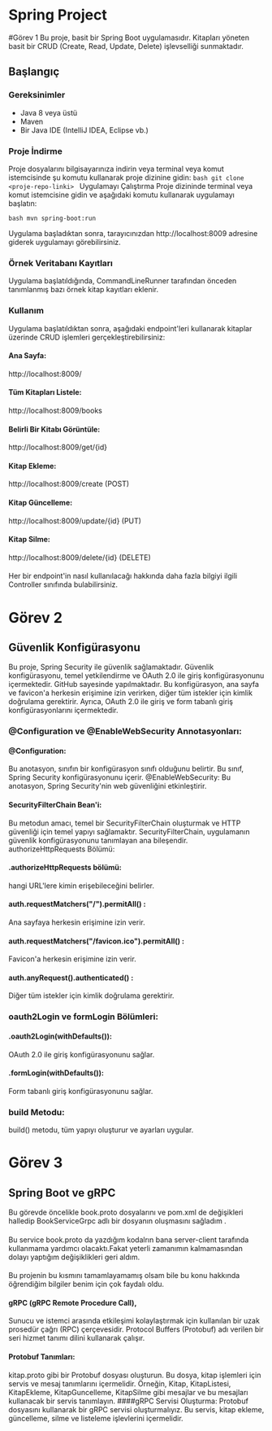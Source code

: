# Spring Project
#Görev 1
Bu proje, basit bir Spring Boot uygulamasıdır. Kitapları yöneten basit bir CRUD (Create, Read, Update, Delete) işlevselliği sunmaktadır.

## Başlangıç

### Gereksinimler
- Java 8 veya üstü
- Maven
- Bir Java IDE (IntelliJ IDEA, Eclipse vb.)

### Proje İndirme
Proje dosyalarını bilgisayarınıza indirin veya terminal veya komut istemcisinde şu komutu kullanarak proje dizinine gidin:
```bash git clone <proje-repo-linki> ```
Uygulamayı Çalıştırma
Proje dizininde terminal veya komut istemcisine gidin ve aşağıdaki komutu kullanarak uygulamayı başlatın:

```bash mvn spring-boot:run ```


Uygulama başladıktan sonra, tarayıcınızdan http://localhost:8009 adresine giderek uygulamayı görebilirsiniz.

### Örnek Veritabanı Kayıtları
Uygulama başlatıldığında, CommandLineRunner tarafından önceden tanımlanmış bazı örnek kitap kayıtları eklenir.

### Kullanım
Uygulama başlatıldıktan sonra, aşağıdaki endpoint'leri kullanarak kitaplar üzerinde CRUD işlemleri gerçekleştirebilirsiniz:

#### Ana Sayfa: 
http://localhost:8009/
#### Tüm Kitapları Listele: 
http://localhost:8009/books
#### Belirli Bir Kitabı Görüntüle: 
http://localhost:8009/get/{id}
#### Kitap Ekleme: 
http://localhost:8009/create (POST)
#### Kitap Güncelleme: 
http://localhost:8009/update/{id} (PUT)
#### Kitap Silme: 
http://localhost:8009/delete/{id} (DELETE)
####
Her bir endpoint'in nasıl kullanılacağı hakkında daha fazla bilgiyi ilgili Controller sınıfında bulabilirsiniz.
####
# Görev 2
## Güvenlik Konfigürasyonu
Bu proje, Spring Security ile güvenlik sağlamaktadır.  Güvenlik konfigürasyonu, temel yetkilendirme ve OAuth 2.0 ile giriş konfigürasyonunu içermektedir. GitHub sayesinde yapılmaktadır.
Bu konfigürasyon, ana sayfa ve favicon'a herkesin erişimine izin verirken, diğer tüm istekler için kimlik doğrulama gerektirir. Ayrıca, OAuth 2.0 ile giriş ve form tabanlı giriş konfigürasyonlarını içermektedir.

### @Configuration ve @EnableWebSecurity Annotasyonları:

#### @Configuration: 
Bu anotasyon, sınıfın bir konfigürasyon sınıfı olduğunu belirtir. Bu sınıf, Spring Security konfigürasyonunu içerir.
@EnableWebSecurity: Bu anotasyon, Spring Security'nin web güvenliğini etkinleştirir.
#### SecurityFilterChain Bean'i:

Bu metodun amacı, temel bir SecurityFilterChain oluşturmak ve HTTP güvenliği için temel yapıyı sağlamaktır.
SecurityFilterChain, uygulamanın güvenlik konfigürasyonunu tanımlayan ana bileşendir.
authorizeHttpRequests Bölümü:

#### .authorizeHttpRequests bölümü: 
hangi URL'lere kimin erişebileceğini belirler.
#### auth.requestMatchers("/").permitAll() : 
Ana sayfaya herkesin erişimine izin verir.
#### auth.requestMatchers("/favicon.ico").permitAll() : 
Favicon'a herkesin erişimine izin verir.
#### auth.anyRequest().authenticated() : 
Diğer tüm istekler için kimlik doğrulama gerektirir.
### oauth2Login ve formLogin Bölümleri:

#### .oauth2Login(withDefaults()): 
OAuth 2.0 ile giriş konfigürasyonunu sağlar.
#### .formLogin(withDefaults()): 
Form tabanlı giriş konfigürasyonunu sağlar.
### build Metodu:
build() metodu, tüm yapıyı oluşturur ve ayarları uygular.

# Görev 3
## Spring Boot ve gRPC
Bu görevde öncelikle book.proto dosyalarını ve pom.xml de değişikleri halledip BookServiceGrpc adlı bir dosyanın oluşmasını sağladım .
####
Bu service book.proto da yazdığım kodalrın bana server-client tarafında kullanmama yardımcı olacaktı.Fakat yeterli zamanımın kalmamasından dolayı yaptığım değişiklikleri geri aldım.
####
Bu projenin bu kısmını tamamlayamamış olsam bile bu konu hakkında öğrendiğim bilgiler benim için çok faydalı oldu.
#### gRPC (gRPC Remote Procedure Call), 
Sunucu ve istemci arasında etkileşimi kolaylaştırmak için kullanılan bir uzak prosedür çağrı (RPC) çerçevesidir. Protocol Buffers (Protobuf) adı verilen bir seri hizmet tanımı dilini kullanarak çalışır.
#### Protobuf Tanımları:
kitap.proto gibi bir Protobuf dosyası oluşturun. Bu dosya, kitap işlemleri için servis ve mesaj tanımlarını içermelidir. Örneğin, Kitap, KitapListesi, KitapEkleme, KitapGuncelleme, KitapSilme gibi mesajlar ve bu mesajları kullanacak bir servis tanımlayın.
####gRPC Servisi Oluşturma:
Protobuf dosyasını kullanarak bir gRPC servisi oluşturmalıyız. Bu servis, kitap ekleme, güncelleme, silme ve listeleme işlevlerini içermelidir.


